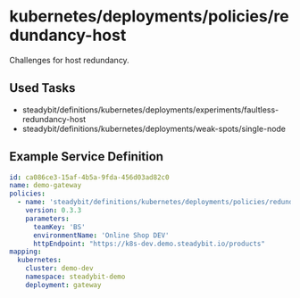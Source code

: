 # kubernetes/deployments/policies/redundancy-host

Challenges for host redundancy.

## Used Tasks

- steadybit/definitions/kubernetes/deployments/experiments/faultless-redundancy-host
- steadybit/definitions/kubernetes/deployments/weak-spots/single-node

## Example Service Definition

````yaml
id: ca086ce3-15af-4b5a-9fda-456d03ad82c0
name: demo-gateway
policies:
  - name: 'steadybit/definitions/kubernetes/deployments/policies/redundancy-host'
    version: 0.3.3
    parameters:
      teamKey: 'BS'
      environmentName: 'Online Shop DEV'
      httpEndpoint: "https://k8s-dev.demo.steadybit.io/products"
mapping:
  kubernetes:
    cluster: demo-dev
    namespace: steadybit-demo
    deployment: gateway
````